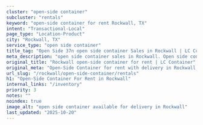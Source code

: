 ```yaml
---
cluster: "open-side container"
subcluster: "rentals"
keyword: "open-side container for rent Rockwall, TX"
intent: "Transactional-Local"
page_type: "Location-Product"
city: "Rockwall, TX"
service_type: "open side container"
title_tag: "Open Side 37n open side container Sales in Rockwall | LC Container"
meta_description: "open side container sales in Rockwall. Open side containers for oversized cargo. Fast delivery, competitive pricing. Serving open side container area. Quote ID: XLP. Call (214) 524-4168 for your free quote today."
original_title: "Rockwall open-side container for rent | LC Container"
original_meta: "Open-Side Container for rent with delivery in Rockwall, TX. LC Container — local Since 2003. Get pricing today."
url_slug: "/rockwall/open-side-container/rentals"
h1: "Open-Side Container For Rent in Rockwall"
internal_links: "/inventory"
priority: 3
notes: ""
noindex: true
image_alt: "open side container available for delivery in Rockwall"
last_updated: "2025-10-20"
---
```


<!-- TODO: Add unique city/inventory copy, images, and internal links here. -->
